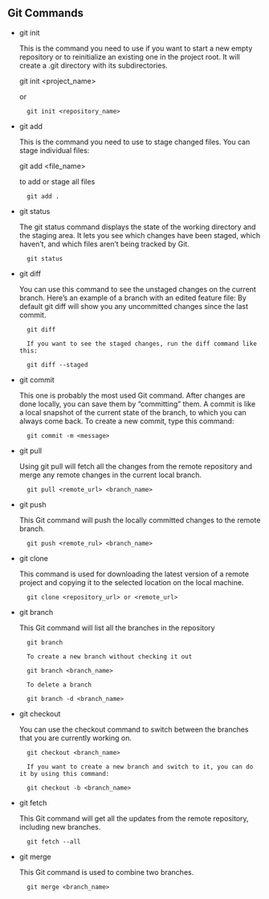 
## Git Commands ##

- git init

    This is the command you need to use if you want to start a new empty repository or to reinitialize an existing one in the project root. It will create a .git directory with its subdirectories.


    git init <project_name>

    or

        git init <repository_name>


- git add

    This is the command you need to use to stage changed files. You can stage individual files:


    git add <file_name>

    to add or stage all files

        git add .


- git status

    The git status command displays the state of the working directory and the staging area. It lets you see which changes have been staged, which haven’t, and which files aren’t being tracked by Git.

        git status


- git diff

    You can use this command to see the unstaged changes on the current branch. Here’s an example of a branch with an edited feature file:
    By default git diff will show you any uncommitted changes since the last commit.

        git diff

        If you want to see the staged changes, run the diff command like this:

        git diff --staged


- git commit

    This one is probably the most used Git command. After changes are done locally, you can save them by “committing” them. A commit is like a local snapshot of the current state of the branch, to which you can always come back. To create a new commit, type this command:

        git commit -m <message>


- git pull

    Using git pull will fetch all the changes from the remote repository and merge any remote changes in the current local branch.

        git pull <remote_url> <branch_name>


- git push

    This Git command will push the locally committed changes to the remote branch.

        git push <remote_rul> <branch_name>


- git clone

    This command is used for downloading the latest version of a remote project and copying it to the selected location on the local machine.

        git clone <repository_url> or <remote_url>


- git branch

    This Git command will list all the branches in the repository

        git branch

        To create a new branch without checking it out

        git branch <branch_name>

        To delete a branch

        git branch -d <branch_name>


- git checkout

    You can use the checkout command to switch between the branches that you are currently working on.

        git checkout <branch_name>

        If you want to create a new branch and switch to it, you can do it by using this command:

        git checkout -b <branch_name>


- git fetch

    This Git command will get all the updates from the remote repository, including new branches.

        git fetch --all


- git merge

    This Git command is used to combine two branches.

        git merge <branch_name>

